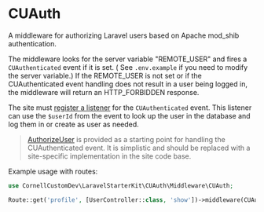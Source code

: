 # CUAuth

A middleware for authorizing Laravel users based on Apache mod_shib authentication.

The middleware looks for the server variable "REMOTE_USER" and fires a `CUAuthenticated` event if it is set. (
See `.env.example` if you need to modify the server variable.) If the REMOTE_USER is not set or if the CUAuthenticated
event handling does not result in a user being logged in, the middleware will return an HTTP_FORBIDDEN response.

The site must [register a listener](https://laravel.com/docs/10.x/events#registering-event-subscribers) for
the `CUAuthenticated` event. This listener can use the `$userId` from the event to look up the user in the database and
log them in or create as user as needed.

> [AuthorizeUser](./Listeners/AuthorizeUser.php) is provided as a starting point for handling the CUAuthenticated event.
> It is simplistic and should be replaced with a site-specific implementation in the site code base.

Example usage with routes:

```php
use CornellCustomDev\LaravelStarterKit\CUAuth\Middleware\CUAuth;

Route::get('profile', [UserController::class, 'show'])->middleware(CUAuth::class);
```
